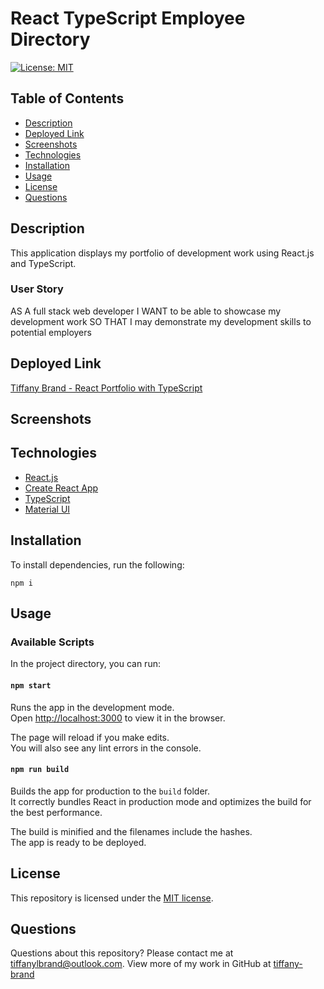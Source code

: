 # React TypeScript Employee Directory

[![License: MIT](https://img.shields.io/github/license/tiffany-brand/react-ts-portfolio?style=plastic)](./LICENSE)

## Table of Contents

* [Description](#description)
* [Deployed Link](#deployed-link)
* [Screenshots](#screenshots)
* [Technologies](#technologies)
* [Installation](#installation)
* [Usage](#usage)
* [License](#license)
* [Questions](#questions)

## Description
This application displays my portfolio of development work using React.js and TypeScript.

### User Story

AS A full stack web developer
I WANT to be able to showcase my development work
SO THAT I may demonstrate my development skills to potential employers


## Deployed Link

[Tiffany Brand - React Portfolio with TypeScript](https://tiffany-brand.github.io/react-ts-portfolio/)

## Screenshots



## Technologies

* [React.js](https://reactjs.org/)
* [Create React App](https://github.com/facebook/create-react-app)
* [TypeScript](https://www.typescriptlang.org/)
* [Material UI](https://material-ui.com/)



## Installation

To install dependencies, run the following:

`
npm i
`


## Usage

### Available Scripts

In the project directory, you can run:

#### `npm start`

Runs the app in the development mode.\
Open [http://localhost:3000](http://localhost:3000) to view it in the browser.

The page will reload if you make edits.\
You will also see any lint errors in the console.


#### `npm run build`

Builds the app for production to the `build` folder.\
It correctly bundles React in production mode and optimizes the build for the best performance.

The build is minified and the filenames include the hashes.\
The app is ready to be deployed.

## License

This repository is licensed under the [MIT license](./LICENSE).

## Questions

Questions about this repository? Please contact me at [tiffanylbrand@outlook.com](mailto:tiffanylbrand@outlook.com). View more of my work in GitHub at [tiffany-brand](https://github.com/tiffany-brand) 